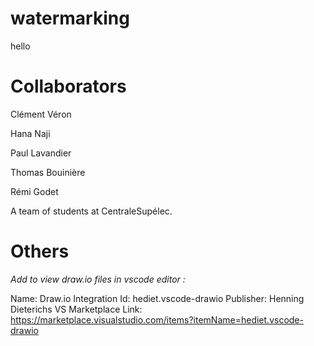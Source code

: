 # watermarking

hello

# Collaborators

Clément Véron

Hana Naji

Paul Lavandier

Thomas Bouinière

Rémi Godet

A team of students at CentraleSupélec.

# Others

_Add to view draw.io files in vscode editor :_

Name: Draw.io Integration
Id: hediet.vscode-drawio
Publisher: Henning Dieterichs
VS Marketplace Link: https://marketplace.visualstudio.com/items?itemName=hediet.vscode-drawio

